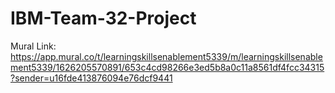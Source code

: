 # IBM-Team-32-Project

Mural Link:
https://app.mural.co/t/learningskillsenablement5339/m/learningskillsenablement5339/1626205570891/653c4cd98266e3ed5b8a0c11a8561df4fcc34315?sender=u16fde413876094e76dcf9441
